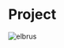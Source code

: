 # Project

![elbrus](https://user-images.githubusercontent.com/77483722/134642037-e819812c-2901-4bfe-80c1-3f1004f1822b.gif)
